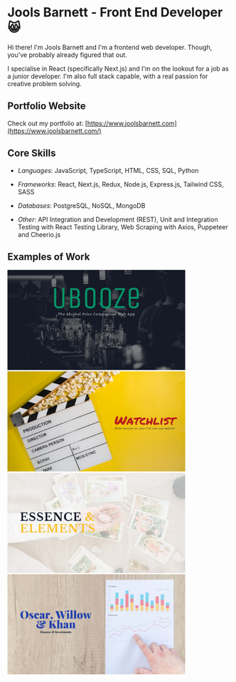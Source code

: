 # Jools Barnett - Front End Developer 😸

Hi there! I'm Jools Barnett and I'm a frontend web developer. Though,
you've probably already figured that out.

I specialise in React (specifically Next.js) and I'm on the lookout
for a job as a junior developer. I'm also full stack capable, with a
real passion for creative problem solving.

## Portfolio Website

Check out my portfolio at: [https://www.joolsbarnett.com](https://www.joolsbarnett.com/)

## Core Skills

- _Languages_: JavaScript, TypeScript, HTML, CSS, SQL, Python

- _Frameworks_: React, Next.js, Redux, Node.js, Express.js, Tailwind CSS, SASS

- _Databases_: PostgreSQL, NoSQL, MongoDB

- _Other_: API Integration and Development (REST), Unit and Integration Testing with React Testing Library, Web Scraping with Axios, Puppeteer and Cheerio.js

## Examples of Work

<a href="https://ubooze.vercel.app" rel='noreferrer noopener' target='_blank'><img src="https://github.com/vitamins999/vitamins999/blob/main/img/banner-ubooze.webp" width="400"/></a>
<a href="https://watchlistmovies.vercel.app" rel='noreferrer noopener' target='_blank'><img src="https://github.com/vitamins999/vitamins999/blob/main/img/banner-watchlist.webp" width="400"/></a>
<a href="https://www.essenceandelements.org" rel='noreferrer noopener' target='_blank'><img src="https://github.com/vitamins999/vitamins999/blob/main/img/banner-ee.webp" width="400"/></a>
<a href="https://oscarwillowkhan.vercel.app" rel='noreferrer noopener' target='_blank'><img src="https://github.com/vitamins999/vitamins999/blob/main/img/banner-owk.webp" width="400"/></a>
